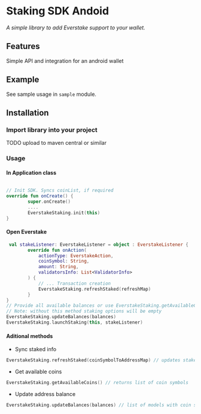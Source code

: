 # Staking SDK Andoid

*A simple library to add Everstake support to your wallet.*

## Features

Simple API and integration for an android wallet

## Example

See sample usage in `sample` module.

## Installation

### Import library into your project

TODO upload to maven central or similar

### Usage

#### In Application class
````kotlin

// Init SDK. Syncs coinList, if required
override fun onCreate() {
        super.onCreate()
        ....
        EverstakeStaking.init(this)
}
````
#### Open Everstake
````kotlin
 val stakeListener: EverstakeListener = object : EverstakeListener {
        override fun onAction(
            actionType: EverstakeAction,
            coinSymbol: String,
            amount: String,
            validatorsInfo: List<ValidatorInfo>
        ) {
            // ... Transaction creation
            EverstakeStaking.refreshStaked(refreshMap)
        }
}
// Provide all available balances or use EverstakeStaking.getAvailableCoins() method
// Note: without this method staking options will be empty
EverstakeStaking.updateBalances(balances)
EverstakeStaking.launchStaking(this, stakeListener)
````
#### Aditional methods
- Sync staked info
````kotlin
EverstakeStaking.refreshStaked(coinSymbolToAddressMap) // updates staked amount in Everstake UI
````
- Get available coins
````kotlin
EverstakeStaking.getAvailableCoins() // returns list of coin symbols
````
- Update address balance
````kotlin
EverstakeStaking.updateBalances(balances) // list of models with coin symbol, address and balance
````
#### 
